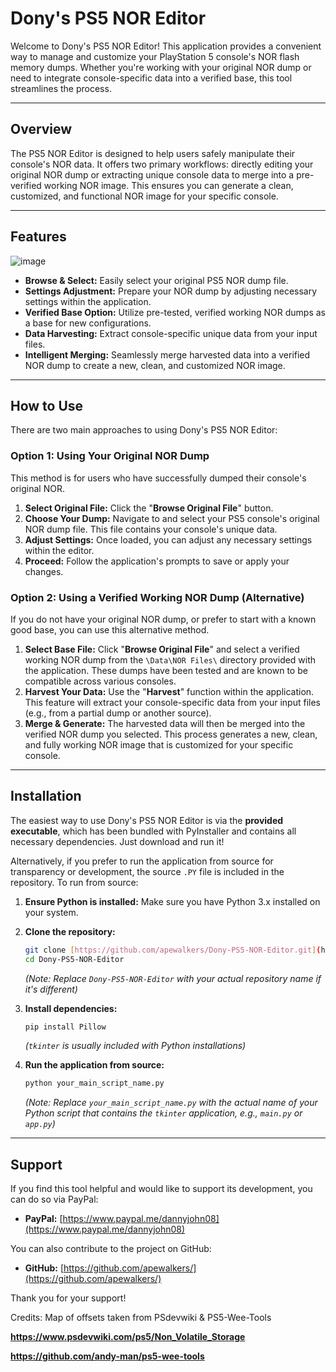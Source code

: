 # Dony's PS5 NOR Editor

Welcome to Dony's PS5 NOR Editor! This application provides a convenient way to manage and customize your PlayStation 5 console's NOR flash memory dumps. Whether you're working with your original NOR dump or need to integrate console-specific data into a verified base, this tool streamlines the process.

---

## Overview

The PS5 NOR Editor is designed to help users safely manipulate their console's NOR data. It offers two primary workflows: directly editing your original NOR dump or extracting unique console data to merge into a pre-verified working NOR image. This ensures you can generate a clean, customized, and functional NOR image for your specific console.

---

## Features
![image](https://github.com/user-attachments/assets/7d805b70-6fa2-44ec-842f-44484e9298e3)

* **Browse & Select:** Easily select your original PS5 NOR dump file.
* **Settings Adjustment:** Prepare your NOR dump by adjusting necessary settings within the application.
* **Verified Base Option:** Utilize pre-tested, verified working NOR dumps as a base for new configurations.
* **Data Harvesting:** Extract console-specific unique data from your input files.
* **Intelligent Merging:** Seamlessly merge harvested data into a verified NOR dump to create a new, clean, and customized NOR image.

---

## How to Use

There are two main approaches to using Dony's PS5 NOR Editor:

### Option 1: Using Your Original NOR Dump

This method is for users who have successfully dumped their console's original NOR.

1.  **Select Original File:** Click the "**Browse Original File**" button.
2.  **Choose Your Dump:** Navigate to and select your PS5 console's original NOR dump file. This file contains your console's unique data.
3.  **Adjust Settings:** Once loaded, you can adjust any necessary settings within the editor.
4.  **Proceed:** Follow the application's prompts to save or apply your changes.

### Option 2: Using a Verified Working NOR Dump (Alternative)

If you do not have your original NOR dump, or prefer to start with a known good base, you can use this alternative method.

1.  **Select Base File:** Click "**Browse Original File**" and select a verified working NOR dump from the `\Data\NOR Files\` directory provided with the application. These dumps have been tested and are known to be compatible across various consoles.
2.  **Harvest Your Data:** Use the "**Harvest**" function within the application. This feature will extract your console-specific data from your input files (e.g., from a partial dump or another source).
3.  **Merge & Generate:** The harvested data will then be merged into the verified NOR dump you selected. This process generates a new, clean, and fully working NOR image that is customized for your specific console.

---

## Installation

The easiest way to use Dony's PS5 NOR Editor is via the **provided executable**, which has been bundled with PyInstaller and contains all necessary dependencies. Just download and run it!

Alternatively, if you prefer to run the application from source for transparency or development, the source `.PY` file is included in the repository. To run from source:

1.  **Ensure Python is installed:** Make sure you have Python 3.x installed on your system.
2.  **Clone the repository:**
    ```bash
    git clone [https://github.com/apewalkers/Dony-PS5-NOR-Editor.git](https://github.com/apewalkers/Dony-PS5-NOR-Editor.git)
    cd Dony-PS5-NOR-Editor
    ```
    *(Note: Replace `Dony-PS5-NOR-Editor` with your actual repository name if it's different)*

3.  **Install dependencies:**
    ```bash
    pip install Pillow
    ```
    *(`tkinter` is usually included with Python installations)*

4.  **Run the application from source:**
    ```bash
    python your_main_script_name.py
    ```
    *(Note: Replace `your_main_script_name.py` with the actual name of your Python script that contains the `tkinter` application, e.g., `main.py` or `app.py`)*

---

## Support

If you find this tool helpful and would like to support its development, you can do so via PayPal:

* **PayPal:** [https://www.paypal.me/dannyjohn08](https://www.paypal.me/dannyjohn08)

You can also contribute to the project on GitHub:

* **GitHub:** [https://github.com/apewalkers/](https://github.com/apewalkers/)

Thank you for your support!

Credits: 
Map of offsets taken from PSdevwiki & PS5-Wee-Tools

**https://www.psdevwiki.com/ps5/Non_Volatile_Storage**

**https://github.com/andy-man/ps5-wee-tools**
